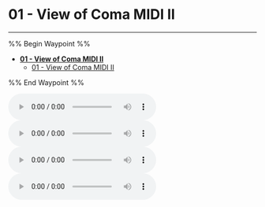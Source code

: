 # 01 - View of Coma MIDI II

---

%% Begin Waypoint %%
- **[01 - View of Coma MIDI II](../../../../..//The%20Project/Automated%20MIDI%20Files/01%20-%20View%20of%20Coma%20MIDI%20Layers/01%20-%20View%20of%20Coma%20MIDI%20II/01%20-%20View%20of%20Coma%20MIDI%20II.md)**
	- [01 - View of Coma MIDI II](../../../../..//The%20Project/Automated%20MIDI%20Files/01%20-%20View%20of%20Coma%20MIDI%20Layers/01%20-%20View%20of%20Coma%20MIDI%20II/01%20-%20View%20of%20Coma%20MIDI%20II.md)

%% End Waypoint %%

![](01%20-%20View%20of%20Coma_Bass.mid)
![](01%20-%20View%20of%20Coma_Drums.mid)
![](01%20-%20View%20of%20Coma_Other.mid)
![](01%20-%20View%20of%20Coma_Vocals.mid)